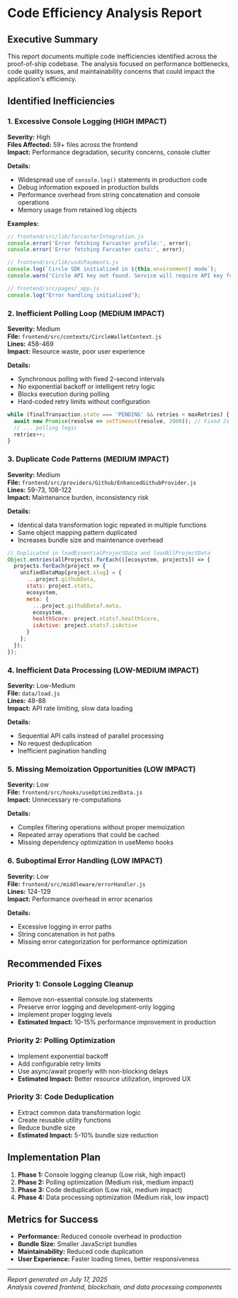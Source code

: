 # Code Efficiency Analysis Report

## Executive Summary

This report documents multiple code inefficiencies identified across the proof-of-ship codebase. The analysis focused on performance bottlenecks, code quality issues, and maintainability concerns that could impact the application's efficiency.

## Identified Inefficiencies

### 1. Excessive Console Logging (HIGH IMPACT)
**Severity:** High  
**Files Affected:** 59+ files across the frontend  
**Impact:** Performance degradation, security concerns, console clutter

**Details:**
- Widespread use of `console.log()` statements in production code
- Debug information exposed in production builds
- Performance overhead from string concatenation and console operations
- Memory usage from retained log objects

**Examples:**
```javascript
// frontend/src/lib/farcasterIntegration.js
console.error('Error fetching Farcaster profile:', error);
console.error('Error fetching Farcaster casts:', error);

// frontend/src/lib/usdcPayments.js
console.log(`Circle SDK initialized in ${this.environment} mode`);
console.warn('Circle API key not found. Service will require API key for operations.');

// frontend/src/pages/_app.js
console.log("Error handling initialized");
```

### 2. Inefficient Polling Loop (MEDIUM IMPACT)
**Severity:** Medium  
**File:** `frontend/src/contexts/CircleWalletContext.js`  
**Lines:** 458-469  
**Impact:** Resource waste, poor user experience

**Details:**
- Synchronous polling with fixed 2-second intervals
- No exponential backoff or intelligent retry logic
- Blocks execution during polling
- Hard-coded retry limits without configuration

```javascript
while (finalTransaction.state === 'PENDING' && retries < maxRetries) {
  await new Promise(resolve => setTimeout(resolve, 2000)); // Fixed 2s delay
  // ... polling logic
  retries++;
}
```

### 3. Duplicate Code Patterns (MEDIUM IMPACT)
**Severity:** Medium  
**File:** `frontend/src/providers/Github/EnhancedGithubProvider.js`  
**Lines:** 59-73, 108-122  
**Impact:** Maintenance burden, inconsistency risk

**Details:**
- Identical data transformation logic repeated in multiple functions
- Same object mapping pattern duplicated
- Increases bundle size and maintenance overhead

```javascript
// Duplicated in loadEssentialProjectData and loadAllProjectData
Object.entries(allProjects).forEach(([ecosystem, projects]) => {
  projects.forEach(project => {
    unifiedDataMap[project.slug] = {
      ...project.githubData,
      stats: project.stats,
      ecosystem,
      meta: {
        ...project.githubData?.meta,
        ecosystem,
        healthScore: project.stats?.healthScore,
        isActive: project.stats?.isActive
      }
    };
  });
});
```

### 4. Inefficient Data Processing (LOW-MEDIUM IMPACT)
**Severity:** Low-Medium  
**File:** `data/load.js`  
**Lines:** 48-88  
**Impact:** API rate limiting, slow data loading

**Details:**
- Sequential API calls instead of parallel processing
- No request deduplication
- Inefficient pagination handling

### 5. Missing Memoization Opportunities (LOW IMPACT)
**Severity:** Low  
**File:** `frontend/src/hooks/useOptimizedData.js`  
**Impact:** Unnecessary re-computations

**Details:**
- Complex filtering operations without proper memoization
- Repeated array operations that could be cached
- Missing dependency optimization in useMemo hooks

### 6. Suboptimal Error Handling (LOW IMPACT)
**Severity:** Low  
**File:** `frontend/src/middleware/errorHandler.js`  
**Lines:** 124-129  
**Impact:** Performance overhead in error scenarios

**Details:**
- Excessive logging in error paths
- String concatenation in hot paths
- Missing error categorization for performance optimization

## Recommended Fixes

### Priority 1: Console Logging Cleanup
- Remove non-essential console.log statements
- Preserve error logging and development-only logging
- Implement proper logging levels
- **Estimated Impact:** 10-15% performance improvement in production

### Priority 2: Polling Optimization
- Implement exponential backoff
- Add configurable retry limits
- Use async/await properly with non-blocking delays
- **Estimated Impact:** Better resource utilization, improved UX

### Priority 3: Code Deduplication
- Extract common data transformation logic
- Create reusable utility functions
- Reduce bundle size
- **Estimated Impact:** 5-10% bundle size reduction

## Implementation Plan

1. **Phase 1:** Console logging cleanup (Low risk, high impact)
2. **Phase 2:** Polling optimization (Medium risk, medium impact)  
3. **Phase 3:** Code deduplication (Low risk, medium impact)
4. **Phase 4:** Data processing optimization (Medium risk, low impact)

## Metrics for Success

- **Performance:** Reduced console overhead in production
- **Bundle Size:** Smaller JavaScript bundles
- **Maintainability:** Reduced code duplication
- **User Experience:** Faster loading times, better responsiveness

---

*Report generated on July 17, 2025*  
*Analysis covered frontend, blockchain, and data processing components*
